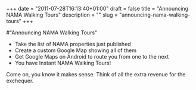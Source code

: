 +++
date = "2011-07-28T16:13:40+01:00"
draft = false
title = "Announcing NAMA Walking Tours"
description = ""
slug = "announcing-nama-walking-tours"
+++

#"Announcing NAMA Walking Tours"


 <ul><li>Take the list of NAMA properties just published</li><li>Create a custom Google Map showing all of them</li><li>Get Google Maps on Android to route you from one to the next</li><li>You have Instant NAMA Walking Tours!</li> </ul><div>Come on, you know it makes sense. Think of all the extra revenue for the exchequer.</div>
 